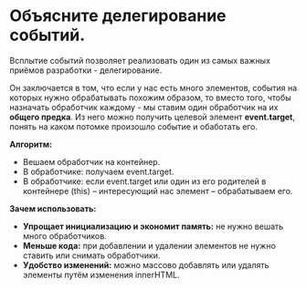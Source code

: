 Объясните делегирование событий.
=====================

Всплытие событий позволяет реализовать один из самых важных приёмов разработки - делегирование.

Он заключается в том, что если у нас есть много элементов, события на которых нужно обрабатывать похожим образом, то вместо того, чтобы назначать обработчик каждому - мы ставим один обработчик на их **общего предка**. Из него можно получить целевой элемент **event.target**, понять на каком потомке произошло событие и обаботать его.

**Алгоритм:**

* Вешаем обработчик на контейнер.
* В обработчике: получаем event.target.
* В обработчике: если event.target или один из его родителей в контейнере (this) – интересующий нас элемент – обрабатываем его.

**Зачем использовать:**

* **Упрощает инициализацию и экономит память:** не нужно вешать много обработчиков.
* **Меньше кода:** при добавлении и удалении элементов не нужно ставить или снимать обработчики.
* **Удобство изменений:** можно массово добавлять или удалять элементы путём изменения innerHTML.
